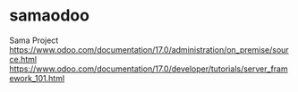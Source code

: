 # samaodoo
Sama Project
https://www.odoo.com/documentation/17.0/administration/on_premise/source.html
https://www.odoo.com/documentation/17.0/developer/tutorials/server_framework_101.html

